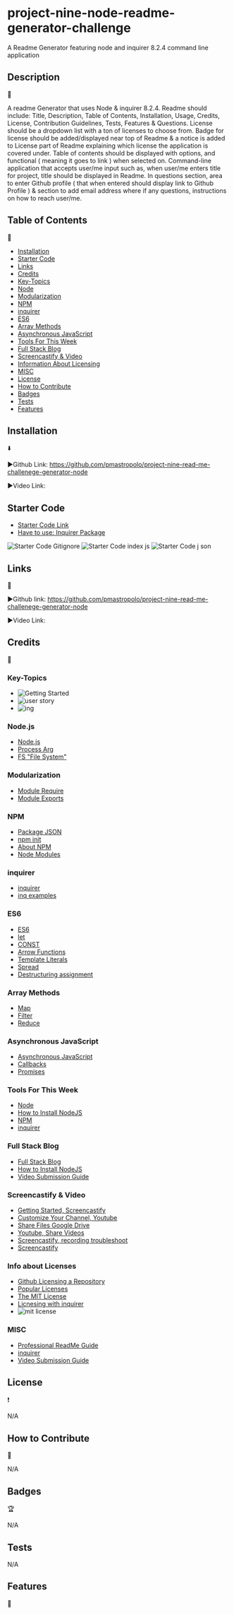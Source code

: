 # project-nine-node-readme-generator-challenge
A Readme Generator featuring node and inquirer 8.2.4 command line application

## Description

:page_with_curl:

A readme Generator that uses Node & inquirer 8.2.4. Readme should include: Title, Description, Table of Contents, Installation, Usage, Credits, License, Contribution Guidelines, Tests, Features & Questions. License should be a dropdown list with a ton of licenses to choose from. Badge for license should be added/displayed near top of Readme & a notice is added to License part of Readme explaining which license the application is covered under. Table of contents should be displayed with options, and functional ( meaning it goes to link ) when selected on. Command-line application that accepts user/me  input such as, when user/me enters title for project, title should be displayed in Readme. In questions section, area to enter Github profile ( that when entered should display link to Github Profile ) & section to add email address where if any questions, instructions on how to reach user/me. 

## Table of Contents

:bookmark_tabs:

- [Installation](#installation)
- [Starter Code](#starter-code)
- [Links](#links)
- [Credits](#credits)
- [Key-Topics](#key-topics)
- [Node](#nodejs)
- [Modularization](#modularization)
- [NPM](#npm)
- [inquirer](#inquirer)
- [ES6](#es6)
- [Array Methods](#array-methods)
- [Asynchronous JavaScript](#asynchronous-javascript)
- [Tools For This Week](#tools-for-this-week)
- [Full Stack Blog](#full-stack-blog)
- [Screencastify & Video](#screencastify--video)
- [Information About Licensing](#info-about-licenses)
- [MISC](#misc)
- [License](#license)
- [How to Contribute](#how-to-contribute)
- [Badges](#badges)
- [Tests](#tests)
- [Features](#features)

## Installation

:arrow_down:

:arrow_forward:Github Link: https://github.com/pmastropolo/project-nine-read-me-challenege-generator-node

:arrow_forward:Video Link:

## Starter Code

- [Starter Code Link](https://github.com/coding-boot-camp/potential-enigma)
- [Have to use: Inquirer Package](https://www.npmjs.com/package/inquirer/v/8.2.4)

![Starter Code Gitignore](<Images/starter code gitignore.jpg>)
![Starter Code index js](<Images/starter code index js.jpg>)
![Starter Code j son](<Images/starter code json.jpg>)

## Links

:open_file_folder:

:arrow_forward:Github link: https://github.com/pmastropolo/project-nine-read-me-challenege-generator-node

:arrow_forward:Video Link:

## Credits

:name_badge:

### Key-Topics

- ![Getting Started](<Images/getting starteddd.jpg>)
- ![user story](<Images/userr storryyy.jpg>)
- ![ing](Images/inq.jpg)
### Node.js

- [Node.js](https://en.wikipedia.org/wiki/Node.js)
- [Process Arg](https://nodejs.org/docs/latest/api/process.html#process_process_argv)
- [FS "File System"](https://node.readthedocs.io/en/latest/api/fs/)

### Modularization

- [Module Require](https://nodejs.org/api/modules.html#modules_require_id)
- [Module Exports](https://nodejs.org/api/modules.html#modules_module_exports)

### NPM

- [Package JSON](https://docs.npmjs.com/creating-a-package-json-file)
- [npm init](https://docs.npmjs.com/cli/v9/commands/npm-init)
- [About NPM](https://docs.npmjs.com/about-npm)
- [Node Modules](https://nodejs.org/api/modules.html#modules_loading_from_node_modules_folders)

### inquirer

- [inquirer](https://www.npmjs.com/package/inquirer/v/0.2.3)
- [inq examples](https://github.com/SBoudrias/Inquirer.js/blob/master/packages/inquirer/examples/input.js)

### ES6

- [ES6](https://en.wikipedia.org/wiki/ECMAScript#6th_Edition_%E2%80%93_ECMAScript_2015)
- [let](https://developer.mozilla.org/en-US/docs/Web/JavaScript/Reference/Statements/let)
- [CONST](https://developer.mozilla.org/en-US/docs/Web/JavaScript/Reference/Statements/const)
- [Arrow Functions](https://developer.mozilla.org/en-US/docs/Web/JavaScript/Reference/Functions/Arrow_functions)
- [Template Literals](https://developer.mozilla.org/en-US/docs/Web/JavaScript/Reference/Template_literals)
- [Spread](https://developer.mozilla.org/en-US/docs/Web/JavaScript/Reference/Operators/Spread_syntax)
- [Destructuring assignment](https://developer.mozilla.org/en-US/docs/Web/JavaScript/Reference/Operators/Destructuring_assignment)

### Array Methods

- [Map](https://developer.mozilla.org/en-US/docs/Web/JavaScript/Reference/Global_Objects/Array/map)
- [Filter](https://developer.mozilla.org/en-US/docs/Web/JavaScript/Reference/Global_Objects/Array/filter)
- [Reduce](https://developer.mozilla.org/en-US/docs/Web/JavaScript/Reference/Global_Objects/Array/reduce)

### Asynchronous JavaScript

- [Asynchronous JavaScript](https://developer.mozilla.org/en-US/docs/Learn/JavaScript/Asynchronous)
- [Callbacks](https://developer.mozilla.org/en-US/docs/Glossary/Callback_function)
- [Promises](https://developer.mozilla.org/en-US/docs/Web/JavaScript/Reference/Global_Objects/Promise)

### Tools For This Week

- [Node](https://nodejs.org/en)
- [How to Install NodeJS](https://coding-boot-camp.github.io/full-stack/nodejs/how-to-install-nodejs)
- [NPM](https://www.npmjs.com/)
- [inquirer](https://www.npmjs.com/package/inquirer/v/8.2.4)

### Full Stack Blog

- [Full Stack Blog](https://coding-boot-camp.github.io/full-stack/)
- [How to Install NodeJS](https://coding-boot-camp.github.io/full-stack/nodejs/how-to-install-nodejs)
- [Video Submission Guide](https://coding-boot-camp.github.io/full-stack/computer-literacy/video-submission-guide)

### Screencastify & Video

- [Getting Started, Screencastify](https://learn.screencastify.com/hc/en-us/sections/360008793034-Getting-Started-With-Record)
- [Customize Your Channel, Youtube](https://www.youtube.com/watch?v=-dHIjmQyjFQ&list=PLpjK416fmKwQ42eDY75Q05uM0g3N9WNXU&index=2)
- [Share Files Google Drive](https://support.google.com/drive/answer/2494822?hl=en&co=GENIE.Platform%3DDesktop)
- [Youtube, Share Videos](https://support.google.com/youtube/answer/57741?hl=en&co=GENIE.Platform%3DDesktop)
- [Screencastify, recording troubleshoot](https://learn.screencastify.com/hc/en-us/sections/360008878493-Recording-Troubleshooting)
- [Screencastify](https://www.screencastify.com/)

### Info about Licenses

- [Github Licensing a Repository](https://docs.github.com/en/repositories/managing-your-repositorys-settings-and-features/customizing-your-repository/licensing-a-repository?fbclid=IwAR3zsR8muh-aP_VjZwDjOrZNJTPC5XaX6sbLdFtEBLdYCcGXzceujgMXCZo)
- [Popular Licenses](https://opensource.org/licenses/?categories=popular-strong-community&fbclid=IwAR1Ap02vCfrWrHlx-L3uun0g7XlWxNmzymVwXmJR0zZpIC6EZ7sepe-AwHU)
- [The MIT License](https://opensource.org/license/mit/?fbclid=IwAR25dCW0YdubAhVgFs1VZiwMC3D6yXTV7rrCC1ozEAD7gmptugHF0cB5k0w)
- [Licnesing with inquirer](https://github.com/SBoudrias/Inquirer.js/blob/master/packages/inquirer/examples/list.js)
- ![mit license](<Images/license MIT.jpg>)

### MISC

- [Professional ReadMe Guide](https://coding-boot-camp.github.io/full-stack/github/professional-readme-guide)
- [inquirer](https://www.npmjs.com/package/inquirer/v/8.2.4)
- [Video Submission Guide](https://coding-boot-camp.github.io/full-stack/computer-literacy/video-submission-guide)

## License

:heavy_exclamation_mark:

N/A

## How to Contribute

:tada:

N/A

## Badges

:trophy:

N/A

## Tests

N/A

## Features

:sparkler:
